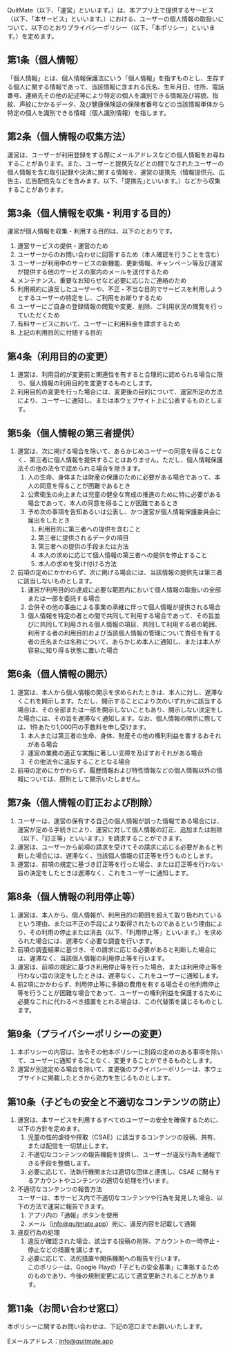 QuitMate（以下、「運営」といいます。）は、本アプリ上で提供するサービス（以下、「本サービス」といいます。）における、ユーザーの個人情報の取扱いについて、以下のとおりプライバシーポリシー（以下、「本ポリシー」といいます。）を定めます。

## 第1条（個人情報）
「個人情報」とは、個人情報保護法にいう「個人情報」を指すものとし、生存する個人に関する情報であって、当該情報に含まれる氏名、生年月日、住所、電話番号、連絡先その他の記述等により特定の個人を識別できる情報及び容貌、指紋、声紋にかかるデータ、及び健康保険証の保険者番号などの当該情報単体から特定の個人を識別できる情報（個人識別情報）を指します。

## 第2条（個人情報の収集方法）
運営は、ユーザーが利用登録をする際にメールアドレスなどの個人情報をお尋ねすることがあります。また、ユーザーと提携先などとの間でなされたユーザーの個人情報を含む取引記録や決済に関する情報を、運営の提携先（情報提供元、広告主、広告配信先などを含みます。以下、｢提携先｣といいます。）などから収集することがあります。

## 第3条（個人情報を収集・利用する目的）
運営が個人情報を収集・利用する目的は、以下のとおりです。

1. 運営サービスの提供・運営のため
2. ユーザーからのお問い合わせに回答するため（本人確認を行うことを含む）
3. ユーザーが利用中のサービスの新機能、更新情報、キャンペーン等及び運営が提供する他のサービスの案内のメールを送付するため
4. メンテナンス、重要なお知らせなど必要に応じたご連絡のため
5. 利用規約に違反したユーザーや、不正・不当な目的でサービスを利用しようとするユーザーの特定をし、ご利用をお断りするため
6. ユーザーにご自身の登録情報の閲覧や変更、削除、ご利用状況の閲覧を行っていただくため
7. 有料サービスにおいて、ユーザーに利用料金を請求するため
8. 上記の利用目的に付随する目的
## 第4条（利用目的の変更）
1. 運営は、利用目的が変更前と関連性を有すると合理的に認められる場合に限り、個人情報の利用目的を変更するものとします。
2. 利用目的の変更を行った場合には、変更後の目的について、運営所定の方法により、ユーザーに通知し、または本ウェブサイト上に公表するものとします。
## 第5条（個人情報の第三者提供）
1. 運営は、次に掲げる場合を除いて、あらかじめユーザーの同意を得ることなく、第三者に個人情報を提供することはありません。ただし、個人情報保護法その他の法令で認められる場合を除きます。
    1. 人の生命、身体または財産の保護のために必要がある場合であって、本人の同意を得ることが困難であるとき
    2. 公衆衛生の向上または児童の健全な育成の推進のために特に必要がある場合であって、本人の同意を得ることが困難であるとき
    3. 予め次の事項を告知あるいは公表し、かつ運営が個人情報保護委員会に届出をしたとき
        1. 利用目的に第三者への提供を含むこと
        2. 第三者に提供されるデータの項目
        3. 第三者への提供の手段または方法
        4. 本人の求めに応じて個人情報の第三者への提供を停止すること
        5. 本人の求めを受け付ける方法
2. 前項の定めにかかわらず、次に掲げる場合には、当該情報の提供先は第三者に該当しないものとします。
    1. 運営が利用目的の達成に必要な範囲内において個人情報の取扱いの全部または一部を委託する場合
    2. 合併その他の事由による事業の承継に伴って個人情報が提供される場合
    3. 個人情報を特定の者との間で共同して利用する場合であって、その旨並びに共同して利用される個人情報の項目、共同して利用する者の範囲、利用する者の利用目的および当該個人情報の管理について責任を有する者の氏名または名称について、あらかじめ本人に通知し、または本人が容易に知り得る状態に置いた場合
## 第6条（個人情報の開示）
1. 運営は、本人から個人情報の開示を求められたときは、本人に対し、遅滞なくこれを開示します。ただし、開示することにより次のいずれかに該当する場合は、その全部または一部を開示しないこともあり、開示しない決定をした場合には、その旨を遅滞なく通知します。なお、個人情報の開示に際しては、1件あたり1,000円の手数料を申し受けます。
    1. 本人または第三者の生命、身体、財産その他の権利利益を害するおそれがある場合
    2. 運営の業務の適正な実施に著しい支障を及ぼすおそれがある場合
    3. その他法令に違反することとなる場合
2. 前項の定めにかかわらず、履歴情報および特性情報などの個人情報以外の情報については、原則として開示いたしません。
## 第7条（個人情報の訂正および削除）
1. ユーザーは、運営の保有する自己の個人情報が誤った情報である場合には、運営が定める手続きにより、運営に対して個人情報の訂正、追加または削除（以下、「訂正等」といいます。）を請求することができます。
2. 運営は、ユーザーから前項の請求を受けてその請求に応じる必要があると判断した場合には、遅滞なく、当該個人情報の訂正等を行うものとします。
3. 運営は、前項の規定に基づき訂正等を行った場合、または訂正等を行わない旨の決定をしたときは遅滞なく、これをユーザーに通知します。
## 第8条（個人情報の利用停止等）
1. 運営は、本人から、個人情報が、利用目的の範囲を超えて取り扱われているという理由、または不正の手段により取得されたものであるという理由により、その利用の停止または消去（以下、「利用停止等」といいます。）を求められた場合には、遅滞なく必要な調査を行います。
2. 前項の調査結果に基づき、その請求に応じる必要があると判断した場合には、遅滞なく、当該個人情報の利用停止等を行います。
3. 運営は、前項の規定に基づき利用停止等を行った場合、または利用停止等を行わない旨の決定をしたときは、遅滞なく、これをユーザーに通知します。
4. 前2項にかかわらず、利用停止等に多額の費用を有する場合その他利用停止等を行うことが困難な場合であって、ユーザーの権利利益を保護するために必要なこれに代わるべき措置をとれる場合は、この代替策を講じるものとします。
## 第9条（プライバシーポリシーの変更）
1. 本ポリシーの内容は、法令その他本ポリシーに別段の定めのある事項を除いて、ユーザーに通知することなく、変更することができるものとします。
2. 運営が別途定める場合を除いて、変更後のプライバシーポリシーは、本ウェブサイトに掲載したときから効力を生じるものとします。
## 第10条（子どもの安全と不適切なコンテンツの防止）
1. 運営は、本サービスを利用するすべてのユーザーの安全を確保するために、以下の方針を定めます。
    1. 児童の性的虐待や搾取（CSAE）に該当するコンテンツの投稿、共有、または配信を一切禁止します。
    2. 不適切なコンテンツの報告機能を提供し、ユーザーが違反行為を通報できる手段を整備します。
    3. 必要に応じて、法執行機関または適切な団体と連携し、CSAE に関与するアカウントやコンテンツの適切な処理を行います。
2. 不適切なコンテンツの報告方法  
   ユーザーは、本サービス内で不適切なコンテンツや行為を発見した場合、以下の方法で運営に報告できます。  
   1. アプリ内の「通報」ボタンを使用  
   2. メール（[info@quitmate.app](mailto:info@quitmate.app)）宛に、違反内容を記載して通報  
3. 違反行為の処理
   1. 違反が確認された場合、該当する投稿の削除、アカウントの一時停止・停止などの措置を講じます。  
   2. 必要に応じて、法的措置や関係機関への報告を行います。  
このポリシーは、Google Playの「子どもの安全基準」に準拠するためのものであり、今後の規制変更に応じて適宜更新されることがあります。
## 第11条（お問い合わせ窓口）
本ポリシーに関するお問い合わせは、下記の窓口までお願いいたします。

Eメールアドレス：[info@quitmate.app](mailto:info@quitmate.app)
